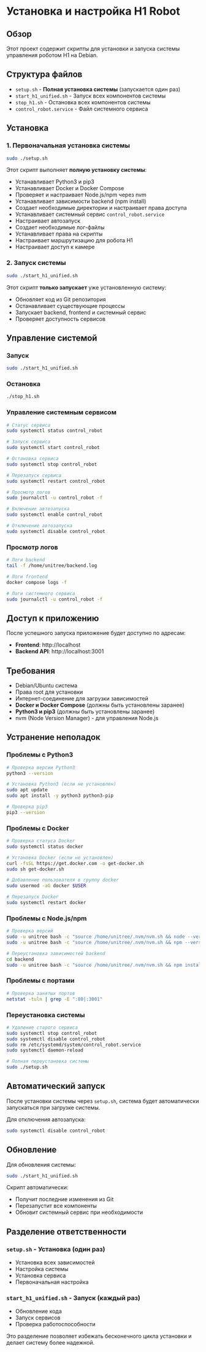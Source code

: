 # Установка и настройка H1 Robot

## Обзор

Этот проект содержит скрипты для установки и запуска системы управления роботом H1 на Debian.

## Структура файлов

- `setup.sh` - **Полная установка системы** (запускается один раз)
- `start_h1_unified.sh` - Запуск всех компонентов системы
- `stop_h1.sh` - Остановка всех компонентов системы
- `control_robot.service` - Файл системного сервиса

## Установка

### 1. Первоначальная установка системы

```bash
sudo ./setup.sh
```

Этот скрипт выполняет **полную установку системы**:
- Устанавливает Python3 и pip3
- Устанавливает Docker и Docker Compose
- Проверяет и настраивает Node.js/npm через nvm
- Устанавливает зависимости backend (npm install)
- Создает необходимые директории и настраивает права доступа
- Устанавливает системный сервис `control_robot.service`
- Настраивает автозапуск
- Создает необходимые лог-файлы
- Устанавливает права на скрипты
- Настраивает маршрутизацию для робота H1
- Настраивает доступ к камере

### 2. Запуск системы

```bash
sudo ./start_h1_unified.sh
```

Этот скрипт **только запускает** уже установленную систему:
- Обновляет код из Git репозитория
- Останавливает существующие процессы
- Запускает backend, frontend и системный сервис
- Проверяет доступность сервисов

## Управление системой

### Запуск
```bash
sudo ./start_h1_unified.sh
```

### Остановка
```bash
./stop_h1.sh
```

### Управление системным сервисом

```bash
# Статус сервиса
sudo systemctl status control_robot

# Запуск сервиса
sudo systemctl start control_robot

# Остановка сервиса
sudo systemctl stop control_robot

# Перезапуск сервиса
sudo systemctl restart control_robot

# Просмотр логов
sudo journalctl -u control_robot -f

# Включение автозапуска
sudo systemctl enable control_robot

# Отключение автозапуска
sudo systemctl disable control_robot
```

### Просмотр логов

```bash
# Логи backend
tail -f /home/unitree/backend.log

# Логи frontend
docker compose logs -f

# Логи системного сервиса
sudo journalctl -u control_robot -f
```

## Доступ к приложению

После успешного запуска приложение будет доступно по адресам:

- **Frontend**: http://localhost
- **Backend API**: http://localhost:3001

## Требования

- Debian/Ubuntu система
- Права root для установки
- Интернет-соединение для загрузки зависимостей
- **Docker и Docker Compose** (должны быть установлены заранее)
- **Python3 и pip3** (должны быть установлены заранее)
- nvm (Node Version Manager) - для управления Node.js

## Устранение неполадок

### Проблемы с Python3
```bash
# Проверка версии Python3
python3 --version

# Установка Python3 (если не установлен)
sudo apt update
sudo apt install -y python3 python3-pip

# Проверка pip3
pip3 --version
```

### Проблемы с Docker
```bash
# Проверка статуса Docker
sudo systemctl status docker

# Установка Docker (если не установлен)
curl -fsSL https://get.docker.com -o get-docker.sh
sudo sh get-docker.sh

# Добавление пользователя в группу docker
sudo usermod -aG docker $USER

# Перезапуск Docker
sudo systemctl restart docker
```

### Проблемы с Node.js/npm
```bash
# Проверка версий
sudo -u unitree bash -c "source /home/unitree/.nvm/nvm.sh && node --version"
sudo -u unitree bash -c "source /home/unitree/.nvm/nvm.sh && npm --version"

# Переустановка зависимостей backend
cd backend
sudo -u unitree bash -c "source /home/unitree/.nvm/nvm.sh && npm install"
```

### Проблемы с портами
```bash
# Проверка занятых портов
netstat -tuln | grep -E ":80|:3001"
```

### Переустановка системы
```bash
# Удаление старого сервиса
sudo systemctl stop control_robot
sudo systemctl disable control_robot
sudo rm /etc/systemd/system/control_robot.service
sudo systemctl daemon-reload

# Полная переустановка системы
sudo ./setup.sh
```

## Автоматический запуск

После установки системы через `setup.sh`, система будет автоматически запускаться при загрузке системы.

Для отключения автозапуска:
```bash
sudo systemctl disable control_robot
```

## Обновление

Для обновления системы:
```bash
sudo ./start_h1_unified.sh
```

Скрипт автоматически:
- Получит последние изменения из Git
- Перезапустит все компоненты
- Обновит системный сервис при необходимости

## Разделение ответственности

### `setup.sh` - Установка (один раз)
- Установка всех зависимостей
- Настройка системы
- Установка сервиса
- Первоначальная настройка

### `start_h1_unified.sh` - Запуск (каждый раз)
- Обновление кода
- Запуск сервисов
- Проверка работоспособности

Это разделение позволяет избежать бесконечного цикла установки и делает систему более надежной. 